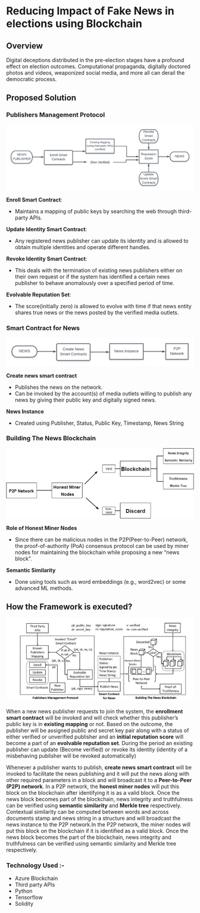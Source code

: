 
# Reducing Impact of Fake News in elections using  Blockchain

## Overview
Digital deceptions distributed in the pre-election stages have a profound effect on election outcomes. Computational propaganda, digitally doctored photos and videos, weaponized social media, and more all can derail the democratic process.

## Proposed Solution

### Publishers Management Protocol

![alt text](https://github.com/kjain0073/codefundopp/blob/master/Publishers%20management%20protocol.png)

**Enroll Smart Contract**: 
- Maintains a mapping of public keys by searching the web through third-party APIs.

**Update Identity Smart Contract**:
- Any registered news publisher can update its identity and is allowed to obtain multiple identities and operate different handles.

**Revoke Identity Smart Contract**: 
- This deals with the termination of existing news publishers either on their own request or if the system has identified a certain news publisher to behave anomalously over a specified period of time.


**Evolvable Reputation Set**:
- The score(initially zero) is allowed to evolve with time if that news entity shares true news or the news posted by the verified media outlets. 


### Smart Contract for News
![alt text](https://github.com/kjain0073/codefundopp/blob/master/smart%20contract%20for%20news.png)
 
**Create news smart contract**
- Publishes the news on the network. 
- Can be invoked by the account(s) of media outlets willing to publish any news by giving their public key and digitally signed news.

**News Instance**
- Created using Publisher, Status, Public Key, Timestamp, News String


### Building The News Blockchain
![alt text](https://github.com/kjain0073/codefundopp/blob/master/building%20the%20news%20blockchain.jpeg)




**Role of Honest Miner Nodes**
- Since there can be malicious nodes in the P2P(Peer-to-Peer) network, the proof-of-authority (PoA) consensus protocol can be used by miner nodes for maintaining the blockchain while proposing a new “news block”. 

**Semantic Similarity**
- Done using tools such as word embeddings (e.g., word2vec) or some advanced ML methods.


## How the Framework is executed?

![alt text](https://github.com/kjain0073/codefundopp/blob/master/framework.JPG)

When a new news publisher requests to join the system, the **enrollment smart contract** will be invoked and will check whether this publisher’s public key is in **existing mapping** or not. Based on the outcome, the publisher will be assigned public and secret key pair along with a status of either verified or unverified publisher and an **initial reputation score** will become a part of an **evolvable reputation set**. During the period an existing publisher can update (Become verified) or revoke its identity (identity of a misbehaving publisher will be revoked automatically)

Whenever a publisher wants to publish, **create news smart contract** will be invoked to facilitate the news publishing and it will put the news along with other required parameters in a block and will broadcast it to a **Peer-to-Peer (P2P) network**.
In a P2P network, the **honest miner nodes** will put this block on the blockchain after identifying it is as a valid block. Once the news block becomes part of the blockchain, news integrity and truthfulness can be verified using **semantic similarity** and **Merkle tree** respectively. Contextual similarity can be computed between words and across documents stamp and news string in a structure and will broadcast the news instance to the P2P network.In the P2P network, the miner nodes will put this block on the blockchain if it is identified as a valid block. Once the news block becomes the part of the blockchain, news integrity and truthfulness can be verified using semantic similarity and Merkle tree respectively.


### Technology  Used :-

- Azure Blockchain
- Third party APIs
- Python
- Tensorflow
- Solidity
